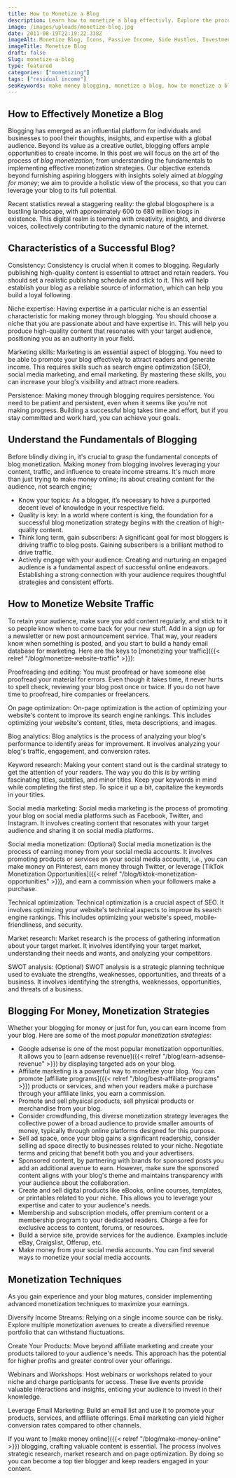 ```yaml
---
title: How to Monetize a Blog
description: Learn how to monetize a blog effectivly. Explore the process, from understanding the fundemental to analytics and continuous improvements. Start generating income from your content.
image: /images/uploads/monetize-blog.jpg
date: 2011-08-19T22:19:22.338Z
imageAlt: Monetize Blog, Icons, Passive Income, Side Hustles, Investments
imageTitle: Monetize Blog
draft: false
Slug: monetize-a-blog
type: featured
categories: ["monetizing"]
tags: ["residual income"]
seoKeywords: make money blogging, monetize a blog, how to monetize a blog
---
```

## How to Effectively Monetize a Blog

Blogging has emerged as an influential platform for individuals and businesses to pool their thoughts, insights, and expertise with a global audience. Beyond its value as a creative outlet, blogging offers ample opportunities to create income. In this post we will focus on the art of the process of *blog monetization*, from understanding the fundamentals to implementing effective monetization strategies. Our objective extends beyond furnishing aspiring bloggers with insights solely aimed at *blogging for money*; we aim to provide a holistic view of the process, so that you can leverage your blog to its full potential.

Recent statistics reveal a staggering reality: the global blogosphere is a bustling landscape, with approximately 600 to 680 million blogs in existence. This digital realm is teeming with creativity, insights, and diverse voices, collectively contributing to the dynamic nature of the internet.

## Characteristics of a Successful Blog?

Consistency: Consistency is crucial when it comes to blogging. Regularly publishing high-quality content is essential to attract and retain readers. You should set a realistic publishing schedule and stick to it. This will help establish your blog as a reliable source of information, which can help you build a loyal following.

Niche expertise: Having expertise in a particular niche is an essential characteristic for making money through blogging. You should choose a niche that you are passionate about and have expertise in. This will help you produce high-quality content that resonates with your target audience, positioning you as an authority in your field.

Marketing skills: Marketing is an essential aspect of blogging. You need to be able to promote your blog effectively to attract readers and generate income. This requires skills such as search engine optimization (SEO), social media marketing, and email marketing. By mastering these skills, you can increase your blog's visibility and attract more readers.

Persistence: Making money through blogging requires persistence. You need to be patient and persistent, even when it seems like you're not making progress. Building a successful blog takes time and effort, but if you stay committed and work hard, you can achieve your goals.

## Understand the Fundamentals of Blogging

Before blindly diving in, it's crucial to grasp the fundamental concepts of blog monetization. Making money from blogging involves leveraging your content, traffic, and influence to create income streams. It's much more than just trying to make money online; its about creating content for the audience, not search engine;

* Know your topics: As a blogger, it’s necessary to have a purported decent level of knowledge in your respective field.
* Quality is key: In a world where content is king, the foundation for a successful blog monetization strategy begins with the creation of high-quality content.
* Think long term, gain subscribers: A significant goal for most bloggers is driving traffic to blog posts. Gaining subscribers is a brilliant method to drive traffic.
* Actively engage with your audience: Creating and nurturing an engaged audience is a fundamental aspect of successful online endeavors. Establishing a strong connection with your audience requires thoughtful strategies and consistent efforts.

## How to Monetize Website Traffic

To retain your audience, make sure you add content regularly, and stick to it so people know when to come back for your new stuff. Add in a sign up for a newsletter or new post announcement service. That way, your readers know when something is posted, and you start to build a handy email database for marketing. Here are the keys to [monetizing your traffic]({{< relref "/blog/monetize-website-traffic" >}}):

Proofreading and editing: You must proofread or have someone else proofread your material for errors. Even though it takes time, it never hurts to spell check, reviewing your blog post once or twice. If you do not have time to proofread, hire companies or freelancers.

On page optimization: On-page optimization is the action of optimizing your website's content to improve its search engine rankings. This includes optimizing your website's content, titles, meta descriptions, and images.

Blog analytics: Blog analytics is the process of analyzing your blog's performance to identify areas for improvement. It involves analyzing your blog's traffic, engagement, and conversion rates.

Keyword research: Making your content stand out is the cardinal strategy to get the attention of your readers. The way you do this is by writing fascinating titles, subtitles, and minor titles. Keep your keywords in mind while completing the first step. To spice it up a bit, capitalize the keywords in your titles.

Social media marketing: Social media marketing is the process of promoting your blog on social media platforms such as Facebook, Twitter, and Instagram. It involves creating content that resonates with your target audience and sharing it on social media platforms.

Social media monetization: (Optional) Social media monetization is the process of earning money from your social media accounts. It involves promoting products or services on your social media accounts, i.e., you can make money on Pinterest, earn money through Twitter, or leverage [TikTok Monetization Opportunities]({{< relref "/blog/tiktok-monetization-opportunities" >}}), and earn a commission when your followers make a purchase.

Technical optimization: Technical optimization is a crucial aspect of SEO. It involves optimizing your website's technical aspects to improve its search engine rankings. This includes optimizing your website's speed, mobile-friendliness, and security.

Market research: Market research is the process of gathering information about your target market. It involves identifying your target market, understanding their needs and wants, and analyzing your competitors.

SWOT analysis: (Optional) SWOT analysis is a strategic planning technique used to evaluate the strengths, weaknesses, opportunities, and threats of a business. It involves identifying the strengths, weaknesses, opportunities, and threats of a business.

## Blogging For Money, Monetization Strategies

Whether your blogging for money or just for fun, you can earn income from your blog. Here are some of the most *popular monetization strategies*:

* Google adsense is one of the most popular monetization opportunities. It allows you to [earn adsense revenue]({{< relref "/blog/earn-adsense-revenue" >}}) by displaying targeted ads on your blog.
* Affiliate marketing is a powerful way to monetize your blog. You can promote [affiliate programs]({{< relref "/blog/best-affiliate-programs" >}}) products or services, and when your readers make a purchase through your affiliate links, you earn a commission.
* Promote and sell physical products, sell physical products or merchandise from your blog.
* Consider crowdfunding, this diverse monetization strategy leverages the collective power of a broad audience to provide smaller amounts of money, typically through online platforms designed for this purpose.
* Sell ad space, once your blog gains a significant readership, consider selling ad space directly to businesses related to your niche. Negotiate terms and pricing that benefit both you and your advertisers.
* Sponsored content, by partnering with brands for sponsored posts you add an additional avenue to earn. However, make sure the sponsored content aligns with your blog's theme and maintains transparency with your audience about the collaboration.
* Create and sell digital products like eBooks, online courses, templates, or printables related to your niche. This allows you to leverage your expertise and cater to your audience's needs.
* Membership and subscription models, offer premium content or a membership program to your dedicated readers. Charge a fee for exclusive access to content, forums, or resources.
* Build a service site, provide services for the audience. Examples include eBay, Craigslist, Offerup, etc.
* Make money from your social media accounts. You can find several ways to monetize your social media accounts.

## Monetization Techniques

As you gain experience and your blog matures, consider implementing advanced monetization techniques to maximize your earnings.

Diversify Income Streams: Relying on a single income source can be risky. Explore multiple monetization avenues to create a diversified revenue portfolio that can withstand fluctuations.

Create Your Products: Move beyond affiliate marketing and create your products tailored to your audience's needs. This approach has the potential for higher profits and greater control over your offerings.

Webinars and Workshops: Host webinars or workshops related to your niche and charge participants for access. These live events provide valuable interactions and insights, enticing your audience to invest in their knowledge.

Leverage Email Marketing: Build an email list and use it to promote your products, services, and affiliate offerings. Email marketing can yield higher conversion rates compared to other channels.

If you want to [make money online]({{< relref "/blog/make-money-online" >}}) blogging, crafting valuable content is essential. The process involves strategic research, market research and on page optimization. By doing so you can become a top tier blogger and keep readers engaged in your content.
